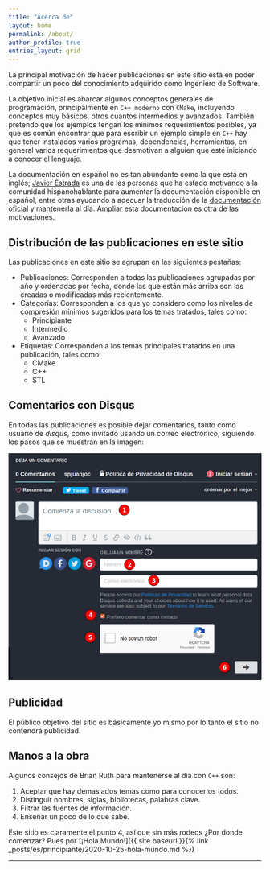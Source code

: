 ```yaml
---
title: "Acerca de"
layout: home
permalink: /about/
author_profile: true
entries_layout: grid
---
```


La principal motivación de hacer publicaciones en este sitio está en poder 
compartir un poco del conocimiento adquirido como Ingeniero de Software.

La objetivo inicial es abarcar algunos conceptos generales de programación, principalmente
en `C++ moderno` con `CMake`, incluyendo conceptos muy básicos, otros 
cuantos intermedios y avanzados. También pretendo que los ejemplos tengan los
mínimos requerimientos posibles, ya que es común encontrar que para 
escribir un ejemplo simple en `C++` hay que tener instalados varios programas, dependencias,
herramientas, en general varios requerimientos que desmotivan a alguien que
esté iniciando a conocer el lenguaje.

La documentación en español no es tan abundante como la que está en inglés; 
[Javier Estrada](https://javierestrada.blog/) es una de las personas que ha estado 
motivando a la comunidad hispanohablante para aumentar la documentación 
disponible en español, entre otras ayudando a adecuar la 
traducción de la [documentación oficial](https://es.cppreference.com/) y mantenerla al día. 
Ampliar esta documentación es otra de las motivaciones. 

## Distribución de las publicaciones en este sitio

Las publicaciones en este sitio se agrupan en las siguientes pestañas:
- Publicaciones: Corresponden a todas las publicaciones agrupadas por año y 
ordenadas por fecha, donde las que están más arriba son las creadas o 
modificadas más recientemente.
- Categorías: Corresponden a los que yo considero como los niveles de 
compresión mínimos sugeridos para los temas tratados, tales como:
    - Principiante
    - Intermedio
    - Avanzado
- Etiquetas: Corresponden a los temas principales tratados en una publicación, tales como:
    - CMake
    - C++
    - STL

## Comentarios con Disqus

En todas las publicaciones es posible dejar comentarios, tanto como usuario
de _disqus_, como invitado usando un correo electrónico, 
siguiendo los pasos que se muestran en la imagen:

![disqus-guest](/assets/screenshots/disqus-guest.png)


## Publicidad

El público objetivo del sitio es básicamente yo mismo por lo tanto el sitio no 
contendrá publicidad.

## Manos a la obra

Algunos consejos de Brian Ruth para mantenerse al día con `C++` son:
1. Aceptar que hay demasiados temas como para conocerlos todos.
2. Distinguir nombres, siglas, bibliotecas, palabras clave.
3. Filtrar las fuentes de información.
4. Enseñar un poco de lo que sabe.

Este sitio es claramente el punto 4, así que sin más rodeos
¿Por donde comenzar? Pues por [¡Hola Mundo!]({{ site.baseurl }}{% link _posts/es/principiante/2020-10-25-hola-mundo.md %})

---
